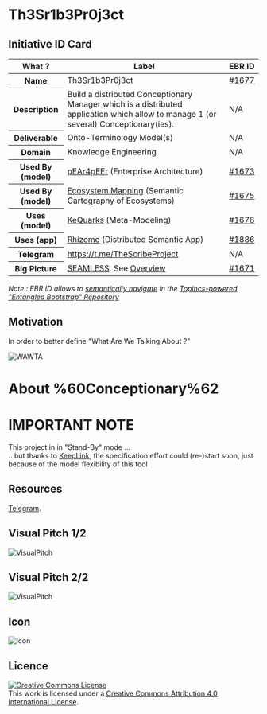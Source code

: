 Th3Sr1b3Pr0j3ct
==

Initiative ID Card
-
<table>
    <thead>
        <tr>
            <th>What ?</th>
            <th>Label</th>
            <th>EBR ID</th>
        </tr>
    </thead>
    <tbody>
        <tr>
            <th>Name</th>
            <td>Th3Sr1b3Pr0j3ct</td>
            <td><a href="https://www.topincs.com/EntangledBootstrap/1677">#1677</a></td>
        </tr>
        <tr>
            <th>Description</th>
            <td>Build a distributed Conceptionary Manager which is a distributed application which allow to manage 1 (or several) Conceptionary(ies).</td>
            <td>N/A</td>
        </tr>
        <tr>
            <th>Deliverable</th>
            <td>Onto-Terminology Model(s)</td>
            <td>N/A</td>
        </tr>
        <tr>
            <th>Domain</th>
            <td>Knowledge Engineering</td>
            <td>N/A</td>
        </tr>
        <tr>
            <th>Used By (model)</th>
            <td><a href="https://github.com/iPlumb3r/pEAr4pEEr">pEAr4pEEr</a> (Enterprise Architecture)</td>
            <td><a href="https://www.topincs.com/EntangledBootstrap/1673">#1673</a></td>
        </tr>
        <tr>
            <th>Used By (model)</th>
            <td><a href="https://github.com/iPlumb3r/EcosystemMapping">Ecosystem Mapping</a> (Semantic Cartography of Ecosystems)</td>
            <td><a href="https://www.topincs.com/EntangledBootstrap/1675">#1675</a></td>
        </tr>
        <tr>
            <th>Uses (model)</th>
            <td><a href="https://github.com/iPlumb3r/KeQuarks">KeQuarks</a> (Meta-Modeling)</td>
            <td><a href="https://www.topincs.com/EntangledBootstrap/1678">#1678</a></td>
        </tr>
        <tr>
            <th>Uses (app)</th>
            <td><a href="https://github.com/iPlumb3r/Rhizome">Rhizome</a> (Distributed Semantic App)</td>
            <td><a href="https://www.topincs.com/EntangledBootstrap/1886">#1886</a></td>
        </tr>
        <tr>
            <th>Telegram</th>
            <td><a href="https://t.me/TheScribeProject">https://t.me/TheScribeProject</a></td>
            <td>N/A</td>
        </tr>
        <tr>
            <th>Big Picture</th>
            <td><a href="https://github.com/iPlumb3r/BigPicture">SEAMLESS</a>. See <a href="http://hubject.net/iPlumb3r/GitHub/BigPicture.html">Overview</a></td>
            <td><a href="https://www.topincs.com/EntangledBootstrap/1671">#1671</a></td>
        </tr>
    </tbody>
</table>

_Note : EBR ID allows to <a href="https://github.com/iPlumb3r/BigPicture/blob/master/HowTo/Navigate_EN.md">semantically navigate</a> in the <a href="https://www.topincs.com/EntangledBootstrap/">Topincs-powered "Entangled Bootstrap" Repository</a>_


Motivation
-
In order to better define "What Are We Talking About ?"

![WAWTA](https://github.com/iPlumb3r/Th3Sr1b3Pr0j3ct/blob/master/images/WhatAreWeTalkingAbout.png)

About %60Conceptionary%62
==


IMPORTANT NOTE
==
This project in in "Stand-By" mode ...   
.. but thanks to <a href="https://github.com/iPlumb3r/KeepLink">KeepLink</a>, the specification effort could (re-)start soon, just because of the model flexibility of this tool

Resources
-
<a href="https://t.me/TheScribeProject">Telegram</a>.  

Visual Pitch 1/2
-
![VisualPitch](https://github.com/iPlumb3r/Th3Sr1b3Pr0j3ct/blob/master/images/VisualPitch_1.png)

Visual Pitch 2/2
-
![VisualPitch](https://github.com/iPlumb3r/Th3Sr1b3Pr0j3ct/blob/master/images/VisualPitch_2.png)

Icon
-
![Icon](https://github.com/iPlumb3r/Th3Sr1b3Pr0j3ct/blob/master/images/icon%40Th3Sr1b3Pr0j3ct.jpg)

Licence 
-
<a rel="license" href="http://creativecommons.org/licenses/by/4.0/"><img alt="Creative Commons License" style="border-width:0" src="https://i.creativecommons.org/l/by/4.0/88x31.png" /></a><br />This work is licensed under a <a rel="license" href="http://creativecommons.org/licenses/by/4.0/">Creative Commons Attribution 4.0 International License</a>.
